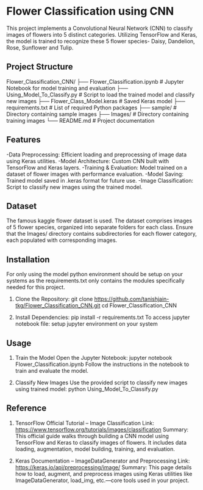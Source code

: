 # Flower Classification using CNN
This project implements a Convolutional Neural Network (CNN) to classify images of flowers into 5 distinct categories. Utilizing TensorFlow and Keras, the model is trained to recognize these 5 flower species- Daisy, Dandelion, Rose, Sunflower and Tulip.

## Project Structure
Flower_Classification_CNN/
├── Flower_Classification.ipynb      # Jupyter Notebook for model training and evaluation
├── Using_Model_To_Classify.py       # Script to load the trained model and classify new images
├── Flower_Class_Model.keras         # Saved Keras model
├── requirements.txt                 # List of required Python packages
├── sample/                          # Directory containing sample images
├── Images/                          # Directory containing training images
└── README.md                        # Project documentation

## Features
-Data Preprocessing: Efficient loading and preprocessing of image data using Keras utilities.
-Model Architecture: Custom CNN built with TensorFlow and Keras layers.
-Training & Evaluation: Model trained on a dataset of flower images with performance evaluation.
-Model Saving: Trained model saved in .keras format for future use.
-Image Classification: Script to classify new images using the trained model.

## Dataset
The famous kaggle flower dataset is used. The dataset comprises images of 5 flower species, organized into separate folders for each class. Ensure that the Images/ directory contains subdirectories for each flower category, each populated with corresponding images.

## Installation
For only using the model python environment should be setup on your systems as the requirements.txt only contains the modules specifically needed for this project.

1. Clone the Repository:
  git clone https://github.com/tanishjain-tkg/Flower_Classification_CNN.git
  cd Flower_Classification_CNN

2. Install Dependencies:
  pip install -r requirements.txt
  To access jupyter notebook file: setup jupyter environment on your system

## Usage
1. Train the Model
  Open the Jupyter Notebook:
  jupyter notebook Flower_Classification.ipynb
  Follow the instructions in the notebook to train and evaluate the model.

2. Classify New Images
  Use the provided script to classify new images using trained model:
  python Using_Model_To_Classify.py

## Reference
1. TensorFlow Official Tutorial – Image Classification
Link: https://www.tensorflow.org/tutorials/images/classification
Summary: This official guide walks through building a CNN model using TensorFlow and Keras to classify images of flowers. It includes data loading, augmentation, model building, training, and evaluation.

2. Keras Documentation – ImageDataGenerator and Preprocessing
Link: https://keras.io/api/preprocessing/image/
Summary: This page details how to load, augment, and preprocess images using Keras utilities like ImageDataGenerator, load_img, etc.—core tools used in your project.
